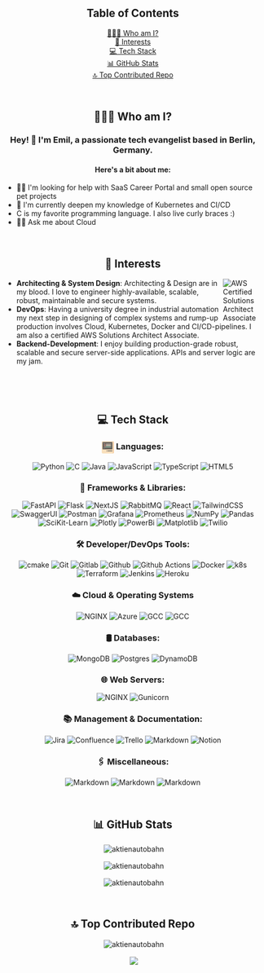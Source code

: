 <div align="center" id="table-of-contents">
<h2>Table of Contents</h2>
<a href="#who-am-i">👨🏻‍💻 Who am I?</a><br>
<a href="#interests">🚀 Interests</a><br>
<a href="#tech-stack">💻 Tech Stack</a><br>
<a href="#github-stats">📊 GitHub Stats</a><br>
<a href="#top-contributed-repo">🔝 Top Contributed Repo</a>
 
</div>

<p>&nbsp;</p>

<h2 align="center" id="who-am-i">👨🏻‍💻 Who am I?</h2>
<h3 align="center">Hey! 👋 I'm Emil, a passionate tech evangelist based in Berlin, Germany.</h3> <h4 align="center">Here's a bit about me:</h4>
<p align="center"> 
<ul>
<li>🙏🏻 I'm looking for help with SaaS Career Portal and small open source pet projects</li>
<li>📖 I'm currently deepen my knowledge of Kubernetes and CI/CD</li>
<li>C is my favorite programming language. I also live curly braces :)</li>
<li>🙋🏻 Ask me about Cloud</li>
</ul>

<p>&nbsp;</p>

<h2 align="center" id="interests">🚀 Interests</h2>
<a href="https://www.credly.com/badges/65b7b8ca-aed7-4964-bb04-1eca8963f9d1/public_url">
<img align="right" width="75 " alt="AWS Certified Solutions Architect Associate" src="https://images.credly.com/size/220x220/images/0e284c3f-5164-4b21-8660-0d84737941bc/image.png"/>
</a>
<ul>
<li><strong>Architecting & System Design</strong>: Architecting & Design are in my blood. I love to engineer highly-available, scalable, robust, maintainable and secure systems.</li>
<li><strong>DevOps</strong>: Having a university degree in industrial automation my next step in designing of complex systems and rump-up production involves Cloud, Kubernetes, Docker and CI/CD-pipelines. I am also a certified AWS Solutions Architect Associate.</li>
<li><strong>Backend-Development</strong>: I enjoy building production-grade robust, scalable and secure server-side applications. APIs and server logic are my jam.</li>
</ul>
<p align="center">
<br>
<p>&nbsp;</p>

<h2 align="center" id="tech-stack">💻 Tech Stack</h2>
<p align="center">
<h3 align="center"> 
<img alt="Languages" src="./code-svgrepo-com.svg" width="24" height="24" align="center">
Languages:</h3>
<p align="center">
<img alt="Python" src="https://img.shields.io/badge/python-3670A0?style=flat&logo=python&logoColor=ffdd54">
<img alt="C" src="https://img.shields.io/badge/c-%2300599C.svg?style=flat&logo=c&logoColor=white">
<img alt="Java" src="https://img.shields.io/badge/java-%23ED8B00.svg?style=flat&logo=openjdk&logoColor=white">
<img alt="JavaScript" src="https://img.shields.io/badge/javascript-%23323330.svg?style=flat&logo=javascript&logoColor=%23F7DF1E">
<img alt="TypeScript" src="https://img.shields.io/badge/typescript-%23007ACC.svg?style=flat&logo=typescript&logoColor=white">
<img alt="HTML5" src="https://img.shields.io/badge/html5-%23E34F26.svg?style=flat&logo=html5&logoColor=white">
</p>

<h3 align="center">🚀 Frameworks & Libraries:</h3>
<p align="center">

<img alt="FastAPI" src="https://img.shields.io/badge/FastAPI-005571?style=flat&logo=fastapi">
<img alt="Flask" src="https://img.shields.io/badge/flask-%23000.svg?style=flat&logo=flask&logoColor=white"> 
<img alt="NextJS" src="https://img.shields.io/badge/Next-black?style=flat&logo=next.js&logoColor=white"> 
<img alt="RabbitMQ" src="https://img.shields.io/badge/rabbitmq-FF6600?style=flat&logo=rabbitmq&logoColor=white">
<img alt="React" src="https://img.shields.io/badge/react-%2320232a.svg?style=flat&logo=react&logoColor=%2361DAFB">
<img alt="TailwindCSS" src="https://img.shields.io/badge/tailwindcss-%2338B2AC.svg?style=flat&logo=tailwind-css&logoColor=white"> 
<img alt="SwaggerUI" src="https://img.shields.io/badge/-Swagger-%23Clojure?style=flat&logo=swagger&logoColor=white">
<img alt="Postman" src="https://img.shields.io/badge/Postman-FF6C37?style=flat&logo=postman&logoColor=white">
<img alt="Grafana" src="https://img.shields.io/badge/grafana-%23F46800.svg?style=flat&logo=grafana&logoColor=white">
<img alt="Prometheus" src="https://img.shields.io/badge/Prometheus-E6522C?style=flat&logo=Prometheus&logoColor=white">
<img alt="NumPy" src="https://img.shields.io/badge/numpy-%23013243.svg?style=flat&logo=numpy&logoColor=white">
<img alt="Pandas" src="https://img.shields.io/badge/pandas-%23150458.svg?style=flat&logo=pandas&logoColor=white">
<img alt="SciKit-Learn" src="https://img.shields.io/badge/scikit--learn-%23F7931E.svg?style=flat&logo=scikit-learn&logoColor=white">
<img alt="Plotly" src="https://img.shields.io/badge/Plotly-%233F4F75.svg?style=flat&logo=plotly&logoColor=white">
<img alt="PowerBi" src="https://img.shields.io/badge/power_bi-F2C811?style=flat&logo=powerbi&logoColor=black">
<img alt="Matplotlib" src="https://img.shields.io/badge/Matplotlib-%23ffffff.svg?style=flat&logo=Matplotlib&logoColor=black">
<img alt="Twilio" src="https://img.shields.io/badge/Twilio-F22F46?style=flat&logo=Twilio&logoColor=white">
</p>

<h3 align="center">🛠️ Developer/DevOps Tools:</h3>
<p align="center">
<img alt="cmake" src="https://img.shields.io/badge/CMake-%23008FBA.svg?style=flat&logo=cmake&logoColor=white">
<img alt="Git" src="https://img.shields.io/badge/git-%23F05033.svg?style=flat&logo=git&logoColor=white">
<img alt="Gitlab" src="https://img.shields.io/badge/gitlab-%23181717.svg?style=flat&logo=gitlab&logoColor=orange">
<img alt="Github" src="https://img.shields.io/badge/github-%23121011.svg?style=flat&logo=github&logoColor=white">
<img alt="Github Actions" src="https://img.shields.io/badge/github%20actions-%232671E5.svg?style=flat&logo=githubactions&logoColor=white">
<img alt="Docker" src="https://img.shields.io/badge/docker-%230db7ed.svg?style=flat&logo=docker&logoColor=white">
<img alt="k8s" src="https://img.shields.io/badge/kubernetes-%23326ce5.svg?style=flat&logo=kubernetes&logoColor=white">
<img alt="Terraform" src="https://img.shields.io/badge/terraform-%235835CC.svg?style=flat&logo=terraform&logoColor=white">
<img alt="Jenkins" src="https://img.shields.io/badge/jenkins-%232C5263.svg?style=flat&logo=jenkins&logoColor=white">
<img alt="Heroku" src="https://img.shields.io/badge/heroku-%23430098.svg?style=flat&logo=heroku&logoColor=white"> 
</p>

<h3 align="center">☁️ Cloud & Operating Systems</h3>
<p align="center">
<img alt="NGINX" src="https://img.shields.io/badge/AWS-%23FF9900.svg?style=flat&logo=amazon-aws&logoColor=white">
<img alt="Azure" src="https://img.shields.io/badge/azure-%230072C6.svg?style=flat&logo=microsoftazure&logoColor=white">
<img alt="GCC" src="https://img.shields.io/badge/GoogleCloud-%234285F4.svg?style=flat&logo=google-cloud&logoColor=white">
<img alt="GCC" src="https://img.shields.io/badge/Linux-FCC624?style=flat&logo=linux&logoColor=black">


<p align="center">

<h3 align="center">🛢️ Databases:</h3>
<p align="center">
<img alt="MongoDB" src="https://img.shields.io/badge/MongoDB-%234ea94b.svg?style=flat&logo=mongodb&logoColor=white">
<img alt="Postgres" src="https://img.shields.io/badge/postgres-%23316192.svg?style=flat&logo=postgresql&logoColor=white">
<img alt="DynamoDB" src="https://img.shields.io/badge/Amazon%20DynamoDB-4053D6?style=flat&logo=Amazon%20DynamoDB&logoColor=white">
</p>

<h3 align="center">🌐 Web Servers:</h3>
<p align="center">
<img alt="NGINX" src="https://img.shields.io/badge/nginx-%23009639.svg?style=flat&logo=nginx&logoColor=white">
<img alt="Gunicorn" src="https://img.shields.io/badge/gunicorn-%298729.svg?style=flat&logo=gunicorn&logoColor=white">
</p>

<h3 align="center">📚 Management & Documentation:</h3>
<p align="center">
<img alt="Jira" src="https://img.shields.io/badge/jira-%230A0FFF.svg?style=flat&logo=jira&logoColor=white">
<img alt="Confluence" src="https://img.shields.io/badge/confluence-%23172BF4.svg?style=flat&logo=confluence&logoColor=white">
<img alt="Trello" src="https://img.shields.io/badge/Trello-%23026AA7.svg?style=flat&logo=Trello&logoColor=white">
<img alt="Markdown" src="https://img.shields.io/badge/markdown-%23000000.svg?style=flat&logo=markdown&logoColor=white">
<img alt="Notion" src="https://img.shields.io/badge/Notion-%23000000.svg?style=flat&logo=notion&logoColor=white"> 

<h3 align="center">🖇️ Miscellaneous:</h3>
<p align="center">
<img alt="Markdown" src="https://img.shields.io/badge/figma-%23F24E1E.svg?style=flat&logo=figma&logoColor=white">   
<img alt="Markdown" src="https://img.shields.io/badge/-RaspberryPi-C51A4A?style=flat&logo=Raspberry-Pi">
<img alt="Markdown" src="https://img.shields.io/badge/homebridge-%23491F59.svg?style=flat&logo=homebridge&logoColor=white">

<p>&nbsp;</p>

<h2 align="center" id="github-stats">📊 GitHub Stats</h2>
<p align="center">&nbsp;<img align="center" src="https://github-readme-stats.vercel.app/api?username=aktienautobahn&theme=dark&hide_border=false&include_all_commits=false&count_private=false" alt="aktienautobahn" /></p>
<p align="center">&nbsp;<img align="center" src="https://github-readme-streak-stats.herokuapp.com/?user=aktienautobahn&theme=dark&hide_border=false" alt="aktienautobahn" /></p>
<p align="center">&nbsp;<img align="center" src="https://github-readme-stats.vercel.app/api/top-langs/?username=aktienautobahn&theme=dark&hide_border=false&include_all_commits=false&count_private=false&layout=compact" alt="aktienautobahn" /></p>

<p>&nbsp;</p>

<h2 align="center" id="top-contributed-repo">🔝 Top Contributed Repo</h2>
<p align="center">&nbsp;<img align="center" src="https://github-contributor-stats.vercel.app/api?username=aktienautobahn&limit=5&theme=dark&combine_all_yearly_contributions=true" alt="aktienautobahn" /></p>

<p align="center">&nbsp;<img align="center" src="https://visitcount.itsvg.in/api?id=aktienautobahn&label=Profile%20Views&color=12&icon=5&pretty=true"/></p>
